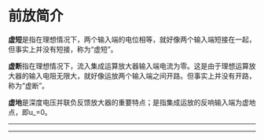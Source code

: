 <!-- README.md --- 
;; 
;; Description: 
;; Author: Hongyi Wu(吴鸿毅)
;; Email: wuhongyi@qq.com 
;; Created: 一 5月  8 09:33:23 2017 (+0800)
;; Last-Updated: 三 5月 31 20:50:22 2017 (+0800)
;;           By: Hongyi Wu(吴鸿毅)
;;     Update #: 5
;; URL: http://wuhongyi.cn -->

# 前放简介

**虚短**是指在理想情况下，两个输入端的电位相等，就好像两个输入端短接在一起，但事实上并没有短接，称为“虚短”。

**虚断**指在理想情况下，流入集成运算放大器输入端电流为零。这是由于理想运算放大器的输入电阻无限大，就好像运放两个输入端之间开路。但事实上并没有开路，称为“虚断”。

**虚地**是深度电压并联负反馈放大器的重要特点；是指集成运放的反响输入端为虚地点，即u_=0。

----





----




<!-- README.md ends here -->
